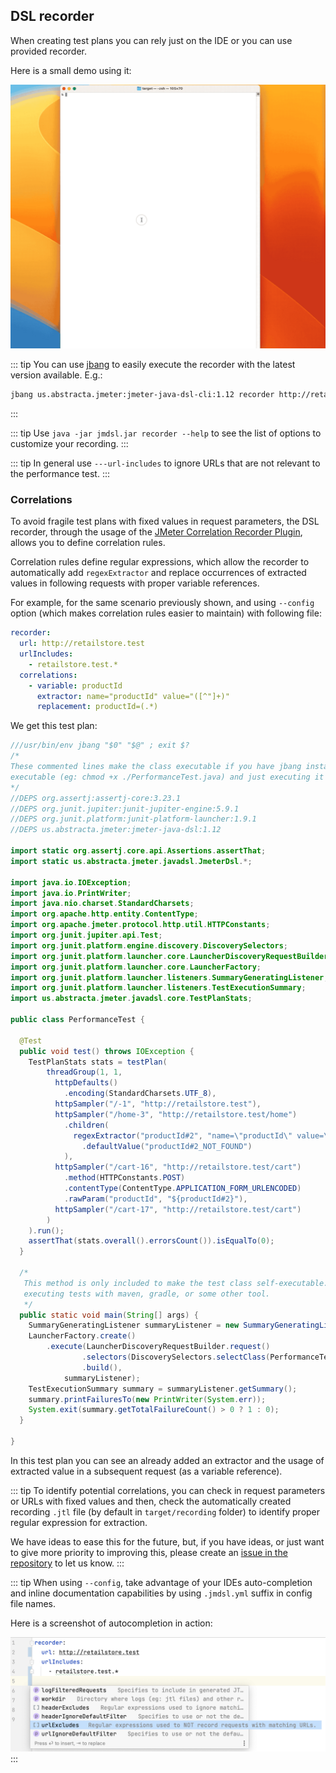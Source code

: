 ## DSL recorder

When creating test plans you can rely just on the IDE or you can use provided recorder. 

Here is a small demo using it:

![jmdsl recorder demo](./jmdsl-recorder.gif)

::: tip
You can use [jbang](https://www.jbang.dev/documentation/guide/latest/index.html) to easily execute the recorder with the latest version available. E.g.:

```bash
jbang us.abstracta.jmeter:jmeter-java-dsl-cli:1.12 recorder http://retailstore.test
```
:::

::: tip
Use `java -jar jmdsl.jar recorder --help` to see the list of options to customize your recording.
:::

::: tip
In general use `---url-includes` to ignore URLs that are not relevant to the performance test.
:::

### Correlations

To avoid fragile test plans with fixed values in request parameters, the DSL recorder, through the usage of the [JMeter Correlation Recorder Plugin](https://github.com/Blazemeter/CorrelationRecorder), allows you to define correlation rules.

Correlation rules define regular expressions, which allow the recorder to automatically add `regexExtractor` and replace occurrences of extracted values in following requests with proper variable references.

For example, for the same scenario previously shown, and using `--config` option (which makes correlation rules easier to maintain) with following file:

```yaml
recorder:
  url: http://retailstore.test
  urlIncludes:
    - retailstore.test.*
  correlations:
    - variable: productId
      extractor: name="productId" value="([^"]+)"
      replacement: productId=(.*)
```

We get this test plan:

```java
///usr/bin/env jbang "$0" "$@" ; exit $?
/*
These commented lines make the class executable if you have jbang installed by making the file
executable (eg: chmod +x ./PerformanceTest.java) and just executing it with ./PerformanceTest.java
*/
//DEPS org.assertj:assertj-core:3.23.1
//DEPS org.junit.jupiter:junit-jupiter-engine:5.9.1
//DEPS org.junit.platform:junit-platform-launcher:1.9.1
//DEPS us.abstracta.jmeter:jmeter-java-dsl:1.12

import static org.assertj.core.api.Assertions.assertThat;
import static us.abstracta.jmeter.javadsl.JmeterDsl.*;

import java.io.IOException;
import java.io.PrintWriter;
import java.nio.charset.StandardCharsets;
import org.apache.http.entity.ContentType;
import org.apache.jmeter.protocol.http.util.HTTPConstants;
import org.junit.jupiter.api.Test;
import org.junit.platform.engine.discovery.DiscoverySelectors;
import org.junit.platform.launcher.core.LauncherDiscoveryRequestBuilder;
import org.junit.platform.launcher.core.LauncherFactory;
import org.junit.platform.launcher.listeners.SummaryGeneratingListener;
import org.junit.platform.launcher.listeners.TestExecutionSummary;
import us.abstracta.jmeter.javadsl.core.TestPlanStats;

public class PerformanceTest {

  @Test
  public void test() throws IOException {
    TestPlanStats stats = testPlan(
        threadGroup(1, 1,
          httpDefaults()
            .encoding(StandardCharsets.UTF_8),
          httpSampler("/-1", "http://retailstore.test"),
          httpSampler("/home-3", "http://retailstore.test/home")
            .children(
              regexExtractor("productId#2", "name=\"productId\" value=\"([^\"]+)\"")
                .defaultValue("productId#2_NOT_FOUND")
            ),
          httpSampler("/cart-16", "http://retailstore.test/cart")
            .method(HTTPConstants.POST)
            .contentType(ContentType.APPLICATION_FORM_URLENCODED)
            .rawParam("productId", "${productId#2}"),
          httpSampler("/cart-17", "http://retailstore.test/cart")
        )
    ).run();
    assertThat(stats.overall().errorsCount()).isEqualTo(0);
  }

  /*
   This method is only included to make the test class self-executable. You can remove it when
   executing tests with maven, gradle, or some other tool.
   */
  public static void main(String[] args) {
    SummaryGeneratingListener summaryListener = new SummaryGeneratingListener();
    LauncherFactory.create()
        .execute(LauncherDiscoveryRequestBuilder.request()
                .selectors(DiscoverySelectors.selectClass(PerformanceTest.class))
                .build(),
            summaryListener);
    TestExecutionSummary summary = summaryListener.getSummary();
    summary.printFailuresTo(new PrintWriter(System.err));
    System.exit(summary.getTotalFailureCount() > 0 ? 1 : 0);
  }

}
```

In this test plan you can see an already added an extractor and the usage of extracted value in a subsequent request (as a variable reference).

::: tip
To identify potential correlations, you can check in request parameters or URLs with fixed values and then, check the automatically created recording `.jtl` file (by default in `target/recording` folder) to identify proper regular expression for extraction. 

We have ideas to ease this for the future, but, if you have ideas, or just want to give more priority to improving this, please create an [issue in the repository](https://github.com/abstracta/jmeter-java-dsl/issues) to let us know.
:::

::: tip
When using `--config`, take advantage of your IDEs auto-completion and inline documentation capabilities by using `.jmdsl.yml` suffix in config file names.

Here is a screenshot of autocompletion in action:

![Config file IDE autocomplete](./config-ide-autocomplete.png)
:::